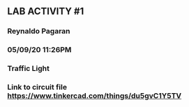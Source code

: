 ## LAB ACTIVITY #1 
### Reynaldo Pagaran
### 05/09/20  11:26PM
### Traffic Light

### Link to circuit file https://www.tinkercad.com/things/du5gvC1Y5TV